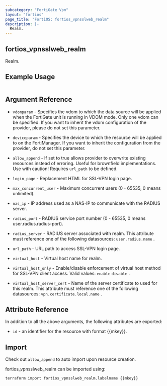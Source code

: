 ```yaml
---
subcategory: "FortiGate Vpn"
layout: "fortios"
page_title: "FortiOS: fortios_vpnsslweb_realm"
description: |-
  Realm.
---
```


## fortios_vpnsslweb_realm
Realm.

## Example Usage

```hcl

```

## Argument Reference
* `vdomparam` - Specifies the vdom to which the data source will be applied when the FortiGate unit is running in VDOM mode. Only one vdom can be specified. If you want to inherit the vdom configuration of the provider, please do not set this parameter.
* `deviceparam` - Specifies the device to which the resource will be applied to on the FortiManager. If you want to inherit the configuration from the provider, do not set this parameter.
* `allow_append` - If set to true allows provider to overwrite existing resources instead of erroring. Useful for brownfield implementations. Use with caution! Requires `url_path` to be defined.

* `login_page` - Replacement HTML for SSL-VPN login page.
* `max_concurrent_user` - Maximum concurrent users (0 - 65535, 0 means unlimited).
* `nas_ip` - IP address used as a NAS-IP to communicate with the RADIUS server.
* `radius_port` - RADIUS service port number (0 - 65535, 0 means user.radius.radius-port).
* `radius_server` - RADIUS server associated with realm. This attribute must reference one of the following datasources: `user.radius.name` .
* `url_path` - URL path to access SSL-VPN login page.
* `virtual_host` - Virtual host name for realm.
* `virtual_host_only` - Enable/disable enforcement of virtual host method for SSL-VPN client access. Valid values: `enable` `disable` .
* `virtual_host_server_cert` - Name of the server certificate to used for this realm. This attribute must reference one of the following datasources: `vpn.certificate.local.name` .

## Attribute Reference

In addition to all the above arguments, the following attributes are exported:
* `id` - an identifier for the resource with format {{mkey}}.

## Import

Check out `allow_append` to auto import upon resource creation.

fortios_vpnsslweb_realm can be imported using:
```sh
terraform import fortios_vpnsslweb_realm.labelname {{mkey}}
```
